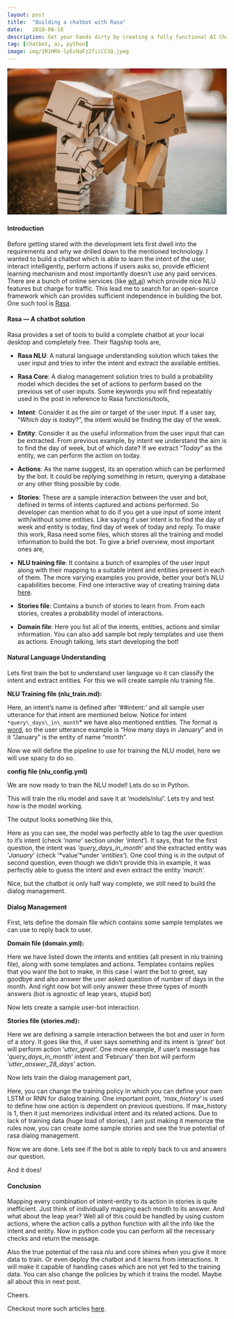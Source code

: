 ```yaml
---
layout:	post
title:	"Building a chatbot with Rasa"
date:	2018-08-18
description: Get your hands dirty by creating a fully functional AI Chatbot
tag: [chatbot, ai, python]
image: img/1R1HRk-lpEcHaFz2fiiCC3Q.jpeg
---
```


  ![](/img/1R1HRk-lpEcHaFz2fiiCC3Q.jpeg)

#### Introduction

Before getting stared with the development lets first dwell into the requirements and why we drilled down to the mentioned technology. I wanted to build a chatbot which is able to learn the intent of the user, interact intelligently, perform actions if users asks so, provide efficient learning mechanism and most importantly doesn’t use any paid services. There are a bunch of online services (like [wit.ai](https://wit.ai/)) which provide nice NLU features but charge for traffic. This lead me to search for an open-source framework which can provides sufficient independence in building the bot. One such tool is [Rasa](https://rasa.com/).

#### Rasa — A chatbot solution

Rasa provides a set of tools to build a complete chatbot at your local desktop and completely free. Their flagship tools are,

* **Rasa NLU**: A natural language understanding solution which takes the user input and tries to infer the intent and extract the available entities.
* **Rasa Core**: A dialog management solution tries to build a probability model which decides the set of actions to perform based on the previous set of user inputs.
Some keywords you will find repeatably used in the post in reference to Rasa functions/tools,

* **Intent**: Consider it as the aim or target of the user input. If a user say, “*Which day is today*?”, the intent would be finding the day of the week.
* **Entity**: Consider it as the useful information from the user input that can be extracted. From previous example, by intent we understand the aim is to find the day of week, but of which date? If we extract “*Today*” as the entity, we can perform the action on today.
* **Actions**: As the name suggest, its an operation which can be performed by the bot. It could be replying something in return, querying a database or any other thing possible by code.
* **Stories**: These are a sample interaction between the user and bot, defined in terms of intents captured and actions performed. So developer can mention what to do if you get a use input of some intent with/without some entities. Like saying if user intent is to find the day of week and entity is today, find day of week of today and reply.
To make this work, Rasa need some files, which stores all the training and model information to build the bot. To give a brief overview, most important ones are,

* **NLU training file**: It contains a bunch of examples of the user input along with their mapping to a suitable intent and entities present in each of them. The more varying examples you provide, better your bot’s NLU capabilities become. Find one interactive way of creating training data [here](https://rasahq.github.io/rasa-nlu-trainer/).
* **Stories file**: Contains a bunch of stories to learn from. From each stories, creates a probability model of interactions.
* **Domain file**: Here you list all of the intents, entities, actions and similar information. You can also add sample bot reply templates and use them as actions.
Enough talking, lets start developing the bot!

#### Natural Language Understanding

Lets first train the bot to understand user language so it can classify the intent and extract entities. For this we will create sample nlu training file.

**NLU Training file (nlu\_train.md):**

Here, an intent’s name is defined after ‘##intent:’ and all sample user utterance for that intent are mentioned below. Notice for intent `*query\_days\_in\_month`* we have also mentioned entities. The format is [word](entity\_name), so the user utterance example is “How many days in January” and in it “January” is the entity of name “month”.

Now we will define the pipeline to use for training the NLU model, here we will use spacy to do so.

**config file (nlu\_config.yml)**

We are now ready to train the NLU model! Lets do so in Python.

This will train the nlu model and save it at ‘models/nlu/’. Lets try and test how is the model working.

The output looks something like this,

Here as you can see, the model was perfectly able to tag the user question to it’s intent (check ‘*name*‘ section under ‘*intent*‘). It says, that for the first question, the intent was ‘*query\_days\_in\_month*‘ and the extracted entity was ‘*January*‘ (check ‘*value’*under ‘*entities*‘). One cool thing is in the output of second question, even though we didn’t provide this in example, it was perfectly able to guess the intent and even extract the entity ‘*march*‘.

Nice, but the chatbot is only half way complete, we still need to build the dialog management.

#### Dialog Management

First, lets define the domain file which contains some sample templates we can use to reply back to user.

**Domain file (domain.yml):**

Here we have listed down the intents and entities (all present in nlu training file), along with some templates and actions. Templates contains replies that you want the bot to make, in this case I want the bot to greet, say goodbye and also answer the user asked question of number of days in the month. And right now bot will only answer these three types of month answers (bot is agnostic of leap years, stupid bot)

Now lets create a sample user-bot interaction.

**Stories file (stories.md):**

Here we are defining a sample interaction between the bot and user in form of a story. It goes like this, if user says something and its intent is ‘*greet*‘ bot will perform action ‘*utter\_greet*‘. One more example, if user’s message has ‘*query\_days\_in\_month*‘ intent and ‘February’ then bot will perform ‘*utter\_answer\_28\_days*‘ action.

Now lets train the dialog management part,

Here, you can change the training policy in which you can define your own LSTM or RNN for dialog training. One important point, ‘*max\_history*‘ is used to define how one action is dependent on previous questions. If max\_history is 1, then it just memorizes individual intent and its related actions. Due to lack of training data (huge load of stories), I am just making it memorize the rules now, you can create some sample stories and see the true potential of rasa dialog management.

Now we are done. Lets see if the bot is able to reply back to us and answers our question.

And it does!

#### Conclusion

Mapping every combination of intent-entity to its action in stories is quite inefficient. Just think of individually mapping each month to its answer. And what about the leap year? Well all of this could be handled by using custom actions, where the action calls a python function with all the info like the intent and entity. Now in python code you can perform all the necessary checks and return the message.

Also the true potential of the rasa nlu and core shines when you give it more data to train. Or even deploy the chatbot and it learns from interactions. It will make it capable of handling cases which are not yet fed to the training data. You can also change the policies by which it trains the model. Maybe all about this in next post.

Cheers.

Checkout more such articles [here](http://mohitmayank.com).

  